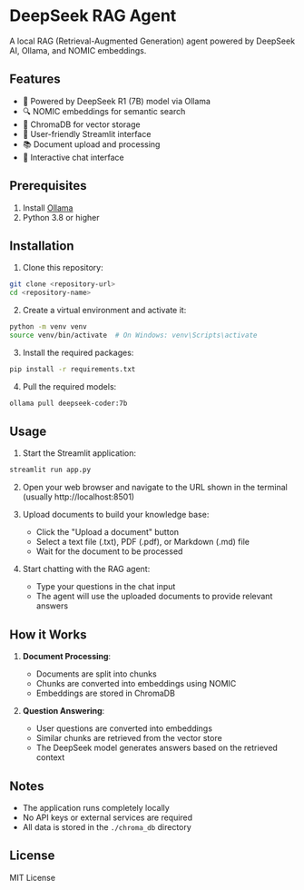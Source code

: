# DeepSeek RAG Agent

A local RAG (Retrieval-Augmented Generation) agent powered by DeepSeek AI, Ollama, and NOMIC embeddings.

## Features

- 🤖 Powered by DeepSeek R1 (7B) model via Ollama
- 🔍 NOMIC embeddings for semantic search
- 💾 ChromaDB for vector storage
- 🎯 User-friendly Streamlit interface
- 📚 Document upload and processing
- 💬 Interactive chat interface

## Prerequisites

1. Install [Ollama](https://ollama.com)
2. Python 3.8 or higher

## Installation

1. Clone this repository:
```bash
git clone <repository-url>
cd <repository-name>
```

2. Create a virtual environment and activate it:
```bash
python -m venv venv
source venv/bin/activate  # On Windows: venv\Scripts\activate
```

3. Install the required packages:
```bash
pip install -r requirements.txt
```

4. Pull the required models:
```bash
ollama pull deepseek-coder:7b
```

## Usage

1. Start the Streamlit application:
```bash
streamlit run app.py
```

2. Open your web browser and navigate to the URL shown in the terminal (usually http://localhost:8501)

3. Upload documents to build your knowledge base:
   - Click the "Upload a document" button
   - Select a text file (.txt), PDF (.pdf), or Markdown (.md) file
   - Wait for the document to be processed

4. Start chatting with the RAG agent:
   - Type your questions in the chat input
   - The agent will use the uploaded documents to provide relevant answers

## How it Works

1. **Document Processing**:
   - Documents are split into chunks
   - Chunks are converted into embeddings using NOMIC
   - Embeddings are stored in ChromaDB

2. **Question Answering**:
   - User questions are converted into embeddings
   - Similar chunks are retrieved from the vector store
   - The DeepSeek model generates answers based on the retrieved context

## Notes

- The application runs completely locally
- No API keys or external services are required
- All data is stored in the `./chroma_db` directory

## License

MIT License 